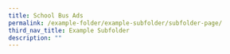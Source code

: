 ```yaml
---
title: School Bus Ads
permalink: /example-folder/example-subfolder/subfolder-page/
third_nav_title: Example Subfolder
description: ""
---
```


